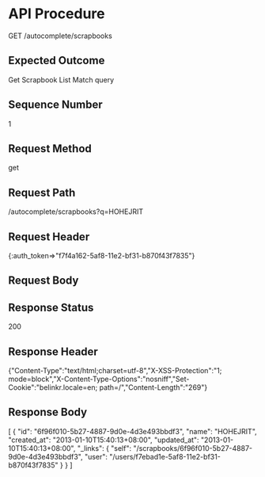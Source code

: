 # API Procedure
GET /autocomplete/scrapbooks
## Expected Outcome
Get Scrapbook List Match query
## Sequence Number
1
## Request Method
get
## Request Path
/autocomplete/scrapbooks?q=HOHEJRIT
## Request Header
{:auth_token=>"f7f4a162-5af8-11e2-bf31-b870f43f7835"}
## Request Body


## Response Status
200
## Response Header
{"Content-Type":"text/html;charset=utf-8","X-XSS-Protection":"1; mode=block","X-Content-Type-Options":"nosniff","Set-Cookie":"belinkr.locale=en; path=/","Content-Length":"269"}

## Response Body
[
  {
    "id": "6f96f010-5b27-4887-9d0e-4d3e493bbdf3",
    "name": "HOHEJRIT",
    "created_at": "2013-01-10T15:40:13+08:00",
    "updated_at": "2013-01-10T15:40:13+08:00",
    "_links": {
      "self": "/scrapbooks/6f96f010-5b27-4887-9d0e-4d3e493bbdf3",
      "user": "/users/f7ebad1e-5af8-11e2-bf31-b870f43f7835"
    }
  }
]
